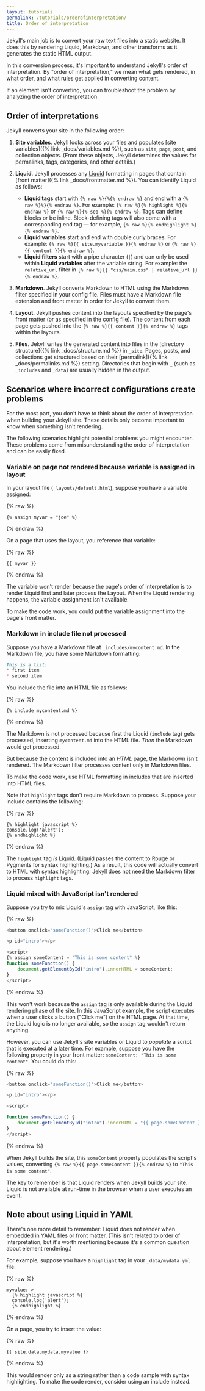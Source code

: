 ```yaml
---
layout: tutorials
permalink: /tutorials/orderofinterpretation/
title: Order of interpretation
---
```


Jekyll's main job is to convert your raw text files into a static website. It does this by rendering Liquid, Markdown, and other transforms as it generates the static HTML output.

In this conversion process, it's important to understand Jekyll's order of interpretation. By "order of interpretation," we mean what gets rendered, in what order, and what rules get applied in converting content.

If an element isn't converting, you can troubleshoot the problem by analyzing the order of interpretation.

## Order of interpretations

Jekyll converts your site in the following order:

1. **Site variables**. Jekyll looks across your files and populates [site variables]({% link _docs/variables.md %}), such as `site`, `page`, `post`, and collection objects. (From these objects, Jekyll determines the values for permalinks, tags, categories, and other details.)

2. **Liquid**. Jekyll processes any [Liquid](https://github.com/Shopify/liquid) formatting in pages that contain [front matter]({% link _docs/frontmatter.md %}). You can identify Liquid as follows:
   * **Liquid tags** start with `{% raw %}{%{% endraw %}` and end with a `{% raw %}%}{% endraw %}`. For example: `{% raw %}{% highlight %}{% endraw %}` or `{% raw %}{% seo %}{% endraw %}`. Tags can define blocks or be inline. Block-defining tags will also come with a corresponding end tag &mdash; for example, `{% raw %}{% endhighlight %}{% endraw %}`.
   * **Liquid variables** start and end with double curly braces. For example: `{% raw %}{{ site.myvariable }}{% endraw %}` or `{% raw %}{{ content }}{% endraw %}`.
   * **Liquid filters** start with a pipe character (`|`) and can only be used within **Liquid variables** after the variable string. For example: the `relative_url` filter in `{% raw %}{{ "css/main.css" | relative_url }}{% endraw %}`.

3. **Markdown**. Jekyll converts Markdown to HTML using the Markdown filter specified in your config file. Files must have a Markdown file extension and front matter in order for Jekyll to convert them.

4. **Layout**. Jekyll pushes content into the layouts specified by the page's front matter (or as specified in the config file). The content from each page gets pushed into the `{% raw %}{{ content }}{% endraw %}` tags within the layouts.

5. **Files**. Jekyll writes the generated content into files in the [directory structure]({% link _docs/structure.md %}) in `_site`. Pages, posts, and collections get structured based on their [permalink]({% link _docs/permalinks.md %}) setting. Directories that begin with `_` (such as `_includes` and `_data`) are usually hidden in the output.

## Scenarios where incorrect configurations create problems

For the most part, you don't have to think about the order of interpretation when building your Jekyll site. These details only become important to know when something isn't rendering.

The following scenarios highlight potential problems you might encounter. These problems come from misunderstanding the order of interpretation and can be easily fixed.

### Variable on page not rendered because variable is assigned in layout

In your layout file (`_layouts/default.html`), suppose you have a variable assigned:

{% raw %}
```liquid
{% assign myvar = "joe" %}
```
{% endraw %}

On a page that uses the layout, you reference that variable:

{% raw %}
```liquid
{{ myvar }}
```
{% endraw %}

The variable won't render because the page's order of interpretation is to render Liquid first and later process the Layout. When the Liquid rendering happens, the variable assignment isn't available.

To make the code work, you could put the variable assignment into the page's front matter.

### Markdown in include file not processed

Suppose you have a Markdown file at `_includes/mycontent.md`. In the Markdown file, you have some Markdown formatting:

```markdown
This is a list:
* first item
* second item
```

You include the file into an HTML file as follows:

{% raw %}
```liquid
{% include mycontent.md %}
```
{% endraw %}

The Markdown is not processed because first the Liquid (`include` tag) gets processed, inserting `mycontent.md` into the HTML file. *Then* the Markdown would get processed.

But because the content is included into an *HTML* page, the Markdown isn't rendered. The Markdown filter processes content only in Markdown files.

To make the code work, use HTML formatting in includes that are inserted into HTML files.

Note that `highlight` tags don't require Markdown to process. Suppose your include contains the following:

{% raw %}
```liquid
{% highlight javascript %}
console.log('alert');
{% endhighlight %}
```
{% endraw %}

The `highlight` tag *is* Liquid. (Liquid passes the content to Rouge or Pygments for syntax highlighting.) As a result, this code will actually convert to HTML with syntax highlighting. Jekyll does not need the Markdown filter to process `highlight` tags.

### Liquid mixed with JavaScript isn't rendered

Suppose you try to mix Liquid's `assign` tag with JavaScript, like this:

{% raw %}
```javascript
<button onclick="someFunction()">Click me</button>

<p id="intro"></p>

<script>
{% assign someContent = "This is some content" %}
function someFunction() {
    document.getElementById("intro").innerHTML = someContent;
}
</script>
```
{% endraw %}

This won't work because the `assign` tag is only available during the Liquid rendering phase of the site. In this JavaScript example, the script executes when a user clicks a button ("Click me") on the HTML page. At that time, the Liquid logic is no longer available, so the `assign` tag wouldn't return anything.

However, you can use Jekyll's site variables or Liquid to *populate* a script that is executed at a later time. For example, suppose you have the following property in your front matter: `someContent: "This is some content"`. You could do this:

{% raw %}
```js
<button onclick="someFunction()">Click me</button>

<p id="intro"></p>

<script>

function someFunction() {
    document.getElementById("intro").innerHTML = "{{ page.someContent }}";
}
</script>
```
{% endraw %}

When Jekyll builds the site, this `someContent` property populates the script's values, converting `{% raw %}{{ page.someContent }}{% endraw %}` to `"This is some content"`.

The key to remember is that Liquid renders when Jekyll builds your site. Liquid is not available at run-time in the browser when a user executes an event.

## Note about using Liquid in YAML

There's one more detail to remember: Liquid does not render when embedded in YAML files or front matter. (This isn't related to order of interpretation, but it's worth mentioning because it's a common question about element rendering.)

For example, suppose you have a `highlight` tag in your `_data/mydata.yml` file:

{% raw %}
```liquid
myvalue: >
  {% highlight javascript %}
  console.log('alert');
  {% endhighlight %}
```
{% endraw %}

On a page, you try to insert the value:

{% raw %}
```liquid
{{ site.data.mydata.myvalue }}
```
{% endraw %}

This would render only as a string rather than a code sample with syntax highlighting. To make the code render, consider using an include instead.
